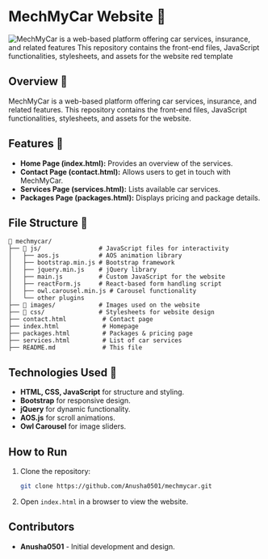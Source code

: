 # MechMyCar Website 🚗 

![MechMyCar is a web-based platform offering car services, insurance, and related features  This repository contains the front-end files, JavaScript functionalities, stylesheets, and assets for the website  red template ](https://github.com/user-attachments/assets/9b49718d-3843-4c97-97a9-6973ddf34e70)


## Overview 🔧 
MechMyCar is a web-based platform offering car services, insurance, and related features. This repository contains the front-end files, JavaScript functionalities, stylesheets, and assets for the website.

## Features 🌟
- **Home Page (index.html):** Provides an overview of the services.
- **Contact Page (contact.html):** Allows users to get in touch with MechMyCar.
- **Services Page (services.html):** Lists available car services.
- **Packages Page (packages.html):** Displays pricing and package details.

## File Structure 📂
```
📂 mechmycar/
├── 📂 js/                # JavaScript files for interactivity
│   ├── aos.js           # AOS animation library
│   ├── bootstrap.min.js # Bootstrap framework
│   ├── jquery.min.js    # jQuery library
│   ├── main.js          # Custom JavaScript for the website
│   ├── reactForm.js     # React-based form handling script
│   ├── owl.carousel.min.js # Carousel functionality
│   └── other plugins
├── 📂 images/            # Images used on the website
├── 📂 css/               # Stylesheets for website design
├── contact.html          # Contact page
├── index.html            # Homepage
├── packages.html         # Packages & pricing page
├── services.html         # List of car services
├── README.md             # This file
```

## Technologies Used 🚀 
- **HTML, CSS, JavaScript** for structure and styling.
- **Bootstrap** for responsive design.
- **jQuery** for dynamic functionality.
- **AOS.js** for scroll animations.
- **Owl Carousel** for image sliders.

## How to Run
1. Clone the repository:
   ```sh
   git clone https://github.com/Anusha0501/mechmycar.git
   ```
2. Open `index.html` in a browser to view the website.

## Contributors
- **Anusha0501** - Initial development and design.
